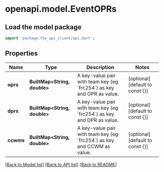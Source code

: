 # openapi.model.EventOPRs

## Load the model package

```dart
import 'package:tba_api_client/api.dart';
```

## Properties

| Name      | Type                               | Description                                                                      | Notes                           |
| --------- | ---------------------------------- | -------------------------------------------------------------------------------- | ------------------------------- |
| **oprs**  | **BuiltMap&lt;String, double&gt;** | A key-value pair with team key (eg &#x60;frc254&#x60;) as key and OPR as value.  | [optional][default to const {}] |
| **dprs**  | **BuiltMap&lt;String, double&gt;** | A key-value pair with team key (eg &#x60;frc254&#x60;) as key and DPR as value.  | [optional][default to const {}] |
| **ccwms** | **BuiltMap&lt;String, double&gt;** | A key-value pair with team key (eg &#x60;frc254&#x60;) as key and CCWM as value. | [optional][default to const {}] |

[[Back to Model list]](../README.md#documentation-for-models) [[Back to API list]](../README.md#documentation-for-api-endpoints) [[Back to README]](../README.md)

